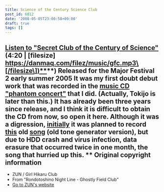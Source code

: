 ```yaml
---
title: Science of the Century Science Club
post_id: 6812
date: '2008-05-05T23:00:58+09:00'
draft: true
tags: []
---
```


## [Listen to "Secret Club of the Century of Science"](https://danmaq.com/filez/music/gfc.mp3) (4:20 | \[filesize\] [https://danmaq.com/filez/music/gfc.mp3\[/filesize\])**](https://danmaq.com/filez/music/gfc.mp3[/filesize])**) Released for the Major Festival 2 early summer 2005 It was my first doubt debut work that was recorded in the [music CD "phantom concert"](http://tsubu.s104.xrea.com/thcd/) that I did. (Actually, Tokijo is later than this.) It has already been three years since release, and I think it is difficult to obtain the CD from now, so open it here. Although it was a digression, [initially](https://danmaq.com/3267) it was planned to record [this](https://danmaq.com/3267) old [song](https://danmaq.com/3267) (old tone generator version), but due to HDD crash and virus infection, data erasure that occurred twice in one month, the song that hurried up this. ** Original copyright information

*   ZUN / Girl Hikaru Club
*   From "Rondotoshino Night Line - Ghostly Field Club"
*   [Go to ZUN's website](http://www16.big.or.jp/%7Ezun/)
